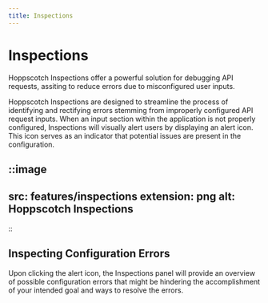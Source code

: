 ```yaml
---
title: Inspections
---
```


# Inspections

Hoppscotch Inspections offer a powerful solution for debugging API requests, assiting to reduce errors due to misconfigured user inputs. 

Hoppscotch Inspections are designed to streamline the process of identifying and rectifying errors stemming from improperly configured API request inputs. When an input section within the application is not properly configured, Inspections will visually alert users by displaying an alert icon. This icon serves as an indicator that potential issues are present in the configuration.

::image
---
src: features/inspections
extension: png
alt: Hoppscotch Inspections
---
::

## Inspecting Configuration Errors

Upon clicking the alert icon, the Inspections panel will provide an overview of possible configuration errors that might be hindering the accomplishment of your intended goal and ways to resolve the errors.